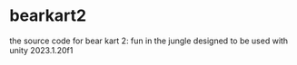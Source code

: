# bearkart2
the source code for bear kart 2: fun in the jungle
designed to be used with unity 2023.1.20f1
